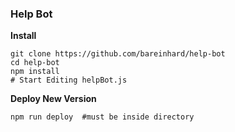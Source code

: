 ### Help Bot

**Install**

```
git clone https://github.com/bareinhard/help-bot
cd help-bot
npm install
# Start Editing helpBot.js
```

**Deploy New Version**

```
npm run deploy  #must be inside directory
```
